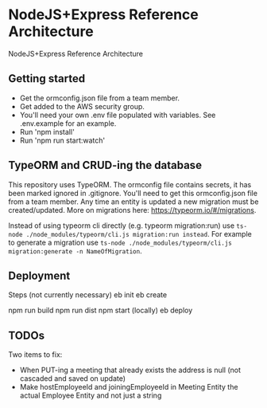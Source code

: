 # NodeJS+Express Reference Architecture
NodeJS+Express Reference Architecture

## Getting started
- Get the ormconfig.json file from a team member.
- Get added to the AWS security group.
- You'll need your own .env file populated with variables. See .env.example for an example.
- Run 'npm install'
- Run 'npm run start:watch'

## TypeORM and CRUD-ing the database
This repository uses TypeORM. The ormconfig file contains secrets, it has been marked ignored in .gitignore. You'll need to get this ormconfig.json file from a team member. Any time an entity is updated a new migration must be created/updated. More on migrations here: https://typeorm.io/#/migrations.

Instead of using typeorm cli directly (e.g. typeorm migration:run) use `ts-node ./node_modules/typeorm/cli.js migration:run instead`. For example to generate a migration use `ts-node ./node_modules/typeorm/cli.js migration:generate -n NameOfMigration`.

## Deployment
Steps (not currently necessary)
eb init
eb create

npm run build
npm run dist
npm start (locally)
eb deploy

## TODOs
Two items to fix:
 - When PUT-ing a meeting that already exists the address is null (not cascaded and saved on update)
 - Make hostEmployeeId and joiningEmployeeId in Meeting Entity the actual Employee Entity and not just a string
